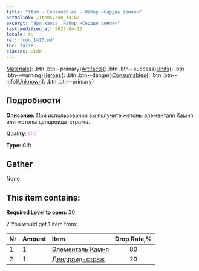 ```yaml
---
title: "Item - Consumables - Набор «Сердце земли»"
permalink: /Items/con_1410/
excerpt: "Эра хаоса  Набор «Сердце земли»"
last_modified_at: 2021-04-12
locale: ru
ref: "con_1410.md"
toc: false
classes: wide
---
```

 [Materials](/ru/Items/){: .btn .btn--primary}[Artifacts](/ru/Items/Artifacts/){: .btn .btn--success}[Units](/ru/Items/Units/){: .btn .btn--warning}[Heroes](/ru/Items/Heroes/){: .btn .btn--danger}[Consumables](/ru/Items/Consumables/){: .btn .btn--info}[Unknown](/ru/Items/Unknown/){: .btn .btn--primary}

## Подробности
 **Описание:** При использовании вы получите жетоны элементаля Камня или жетоны дендроида-стража.

 **Quality:** <span style="color: #DA70D6">OK</span>

 **Type:** Gift

## Gather

  None

## This item contains:

 **Required Level to open:** 30

 2 You would get **1** item  from:

  | Nr | Amount |     Item    | Drop Rate,% |
  |:---|:-------|:------------|:---------:|
  | 1 | 1 | [Элементаль Камня](/ru/Items/unt_266/) | 80 | 
  | 2 | 1 | [Дендроид-страж](/ru/Items/unt_203/) | 20 | 
